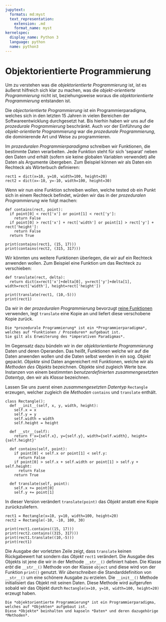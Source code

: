 ```yaml
---
jupytext:
  formats: md:myst
  text_representation:
    extension: .md
    format_name: myst
kernelspec:
  display_name: Python 3
  language: python
  name: python3
---
```


# Objektorientierte Programmierung

Um zu verstehen was die *objektorientierte Programmierung* ist, ist es äußerst hilfreich sich klar zu machen, was die *objekt-orientierte Programmierung* nicht ist, beziehungsweise woraus die *objektorientierte Programmierung* entstanden ist.

Die *objectorientierte Programmierung* ist ein Programmierparadigma, welches sich in den letzten 15 Jahren in vielen Bereichen der Softwareentwicklung durchgesetzt hat.
Bis hierhin haben wir uns auf die *prozedurale Programmierung* beschränkt.
Auch vor der Einführung der *objekt-orientierte Programmierung* war die *prozedurale Programmierung*, die dominierende Art und Weise zu programmieren.

Im *prozeduralen Programmierparadigma* schreiben wir Funktionen, die bestimmte Daten verarbeiten.
Jede Funktion steht für sich 'separat' neben den Daten und erhält (sofern sie keine globalen Variablen verwendet) alle Daten als Argumente übergeben.
Zum Beispiel können wir als Daten ein Rechteck als Wörterbuch definieren:

```{code-cell} python3
rect1 = dict(x=10, y=10, width=100, height=20)
rect2 = dict(x=-10, y=-10, width=100, height=30)
```

Wenn wir nun eine Funktion schreiben wollen, welche tested ob ein Punkt sich in einem Rechteck befindet, würden wir das in der *prozeduralen Programmierung* wie folgt machen:

```{code-cell} python3
def contains(rect, point):
  if point[0] < rect['x'] or point[1] < rect['y']:
    return False
  if point[0] > rect['x'] + rect['width'] or point[1] > rect['y'] + rect['height']:
    return False
  return True

print(contains(rect1, (15, 17)))
print(contains(rect2, (315, 317)))
```

Wir könnten uns weitere Funktionen überlegen, die wir auf ein Rechteck anwenden wollen.
Zum Beispiel eine Funktion um das Rechteck zu verschieben:

```{code-cell} python3
def translate(rect, delta):
  return dict(x=rect['x']+delta[0], y=rect['y']+delta[1], width=rect['width'], height=rect['height'])

print(translate(rect1, (10,-5)))
print(rect1)
```

Da wir in der *prozeduralen Programmierung* bevorzugt [reine Funktionen](sec-purity) verwenden, legt ``translate`` eine Kopie an und liefert diese verschobene Kopie zurück.

```{admonition} Prozedurale Programmierung
Die *prozedurale Programmierung* ist ein *Programmierparadigma*, welches auf *Funktionen / Prozeduren* aufgebaut ist.
Sie gilt als Erweiterung des *imperativen Paradigmas*.
```

Im Gegensatz dazu bündeln wir in der *objektorientierte Programmierung* Daten und deren Operanden.
Das heißt, Funktionen welche wir auf die Daten anwenden wollen und die Daten selbst werden in ein sog. *Objekt* gepackt.
*Objekte* sind Daten angereichert mit Funktionen, welche wir als *Methoden des Objekts* bezeichnen.
Objekte sind zugleich Werte bzw. Instanzen von einem bestimmten *benutzerdefinierten zusammengesetzten Datentyp*, den wir als *Klasse* bezeichnen.

Lassen Sie uns zuerst einen *zusammengesetzten Datentyp* ``Rectangle`` erzeugen, welcher zugleich die *Methoden* ``contains`` und ``translate`` enthält.

```{code-cell} python3
class Rectangle():
  def __init__(self, x, y, width, height):
    self.x = x
    self.y = y
    self.width = width
    self.height = height

  def __str__(self):
    return f'x={self.x}, y={self.y}, width={self.width}, height={self.height}'

  def contains(self, point):
    if point[0] < self.x or point[1] < self.y:
      return False
    if point[0] > self.x + self.width or point[1] > self.y + self.height:
      return False
    return True

  def translate(self, point):
    self.x += point[0]
    self.y += point[1]
```

In dieser Version verändert ``translate(point)`` das *Objekt* anstatt eine Kopie zurückzuliefern.

```{code-cell} python3
rect1 = Rectangle(x=10, y=10, width=100, height=20)
rect2 = Rectangle(-10, -10, 100, 30)

print(rect1.contains((15, 17)))
print(rect2.contains((315, 317)))
print(rect1.translate((10,-5)))
print(rect1)
```

Die Ausgabe der vorletzten Zeile zeigt, dass ``translate`` keinen Rückgabewert hat sondern das *Objekt* ``rect1`` verändert.
Die Ausgabe des Objekts ist jene die wir in der Methode ``__str__()`` definiert haben.
Die Klasse *erbt* die ``__str__()`` Methode von der Klasse ``object`` und diese wird von der Funktion ``print()`` genutzt.
Wir *überschreiben* die Standarddefinition von ``__str__()`` um eine schönere Ausgabe zu erzielen.
Die ``__init__()`` Methode initialisiert das Objekt mit seinen Daten.
Diese Methode wird aufgerufen sobald wir das Objekt durch ``Rectangle(x=10, y=10, width=100, height=20)`` erzeugt haben.

```{admonition} Objektorientierte Programmierung (OOP)
Die *objektorientierte Programmierung* ist ein Programmierparadigma, welches auf *Objekten* aufgebaut ist.
Diese *Objekte* beinhalten und kapseln *Daten* und deren dazugehörige *Methoden*.
```